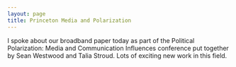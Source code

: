 ```yaml
---
layout: page
title: Princeton Media and Polarization
---
```

I spoke about our broadband paper today as part of the Political Polarization: Media and Communication Influences conference put together by Sean Westwood and Talia Stroud. Lots of exciting new work in this field. 
